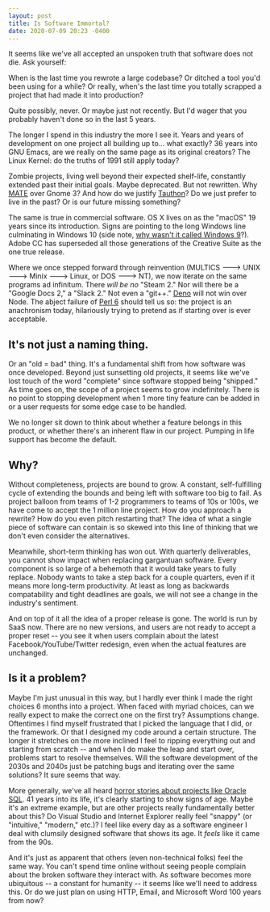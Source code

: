 ```yaml
---
layout: post
title: Is Software Immortal?
date: 2020-07-09 20:23 -0400
---
```


It seems like we've all accepted an unspoken truth that software does not die. Ask yourself:

When is the last time you rewrote a large codebase? Or ditched a tool you'd been using for a while?
Or really, when's the last time you totally scrapped a project that had made it into production?

Quite possibly, never. Or maybe just not recently. But I'd wager that you probably haven't done so
in the last 5 years.

The longer I spend in this industry the more I see it. Years and years of development on one project
all building up to... what exactly? 36 years into GNU Emacs, are we really on the same page as its
original creators? The Linux Kernel: do the truths of 1991 still apply today?

Zombie projects, living well beyond their expected shelf-life, constantly extended past their initial
goals. Maybe deprecated. But not rewritten. Why [MATE](https://mate-desktop.org/) over Gnome 3? And
how do we justify [Tauthon](https://github.com/naftaliharris/tauthon)? Do we just prefer to live in
the past? Or is our future missing something?

The same is true in commercial software. OS X lives on as the "macOS" 19 years since its introduction.
Signs are pointing to the long Windows line culminating in Windows 10 (side note, [why wasn't it called
Windows 9](https://www.reddit.com/r/technology/comments/2hwlrk/new_windows_version_will_be_called_windows_10/ckwq83x/)?).
Adobe CC has superseded all those generations of the Creative Suite as the one true release.

Where we once stepped forward through reinvention (MULTICS 🡒 UNIX 🡒 Minix 🡒 Linux, or DOS 🡒 NT),
we now iterate on the same programs ad infinitum. There _will be no_ "Steam 2." Nor will there be a
"Google Docs 2," a "Slack 2." Not even a "git++." [Deno](https://deno.land/) will not win over Node.
The abject failure of [Perl 6](https://en.wikipedia.org/wiki/Raku_(programming_language)) should tell
us so: the project is an anachronism today, hilariously trying to pretend as if starting over is ever
acceptable.

## It's not just a naming thing.

Or an "old = bad" thing. It's a fundamental shift from how software
was once developed. Beyond just sunsetting old projects, it seems like we've lost touch of the word
"complete" since software stopped being "shipped." As time goes on, the scope of a project seems to
grow indefinitely. There is no point to stopping development when 1 more tiny feature can be added
in or a user requests for some edge case to be handled.

We no longer sit down to think about whether a feature belongs in this product, or whether there's
an inherent flaw in our project. Pumping in life support has become the default.

## Why?

Without completeness, projects are bound to grow. A constant, self-fulfilling cycle of extending the
bounds and being left with software too big to fail. As project balloon from teams of 1-2 programmers
to teams of 10s or 100s, we have come to accept the 1 million line project. How do you approach a
rewrite? How do you even pitch restarting that? The idea of what a single piece of software can
contain is so skewed into this line of thinking that we don't even consider the alternatives.

Meanwhile, short-term thinking has won out. With quarterly deliverables, you cannot show impact when
replacing gargantuan software. Every component is so large of a behemoth that it would take years to
fully replace. Nobody wants to take a step back for a couple quarters, even if it means more
long-term productivity. At least as long as backwards compatability and tight deadlines are goals,
we will not see a change in the industry's sentiment.

And on top of it all the idea of a proper release is gone. The world is run by SaaS now. There are no
new versions, and users are not ready to accept a proper reset -- you see it when users complain about
the latest Facebook/YouTube/Twitter redesign, even when the actual features are unchanged.

## Is it a problem?

Maybe I'm just unusual in this way, but I hardly ever think I made the right choices 6 months into
a project. When faced with myriad choices, can we really expect to make the correct one on the first
try? Assumptions change. Oftentimes I find myself frustrated that I picked the language that I did,
or the framework. Or that I designed my code around a certain structure. The longer it stretches on
the more inclined I feel to ripping everything out and starting from scratch -- and when I do make
the leap and start over, problems start to resolve themselves. Will the software development of the
2030s and 2040s just be patching bugs and iterating over the same solutions? It sure seems that way.

More generally, we've all heard
[horror stories about projects like Oracle SQL](https://news.ycombinator.com/item?id=18442941).
41 years into its life, it's clearly starting to show signs of age. Maybe it's an extreme example,
but are other projects really fundamentally better about this? Do Visual Studio and Internet
Explorer really feel "snappy" (or "intuitive," "modern," etc.)? I feel like every day as a software
engineer I deal with clumsily designed software that shows its age. It _feels_ like it came from the
90s.

And it's just as apparent that others (even non-technical folks) feel the same way. You can't spend
time online without seeing people complain about the broken software they interact with. As software
becomes more ubiquitous -- a constant for humanity --  it seems like we'll need to address this. Or
do we just plan on using HTTP, Email, and Microsoft Word 100 years from now?
